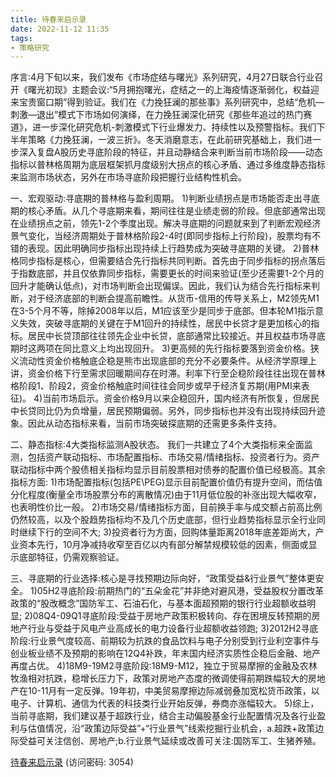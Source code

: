 ```yaml
---
title: 待春来启示录
date: 2022-11-12 11:35
tags:
- 策略研究
---
```

序言:4月下旬以来，我们发布《市场症结与曙光》系列研究，4月27日联合行业召开《曙光初现》主题会议:“5月拥抱曙光，症结之一的上海疫情逐渐弱化，权益迎来宝贵窗口期”得到验证。我们在《力挽狂澜的那些事》系列研究中，总结“危机—刺激—退出”模式下市场如何演绎，在力挽狂澜深化研究《那些年追过的热门赛道》，进一步深化研究危机-刺激模式下行业爆发力、持续性以及预警指标。我们下半年策略《力挽狂澜，一波三折》。冬天消磨意志，在此前研究基础上，我们进一步深入复盘A股历史寻底阶段的特征，并且动静结合来判断当前市场阶段——动态指标以普林格周期为底层框架抓月度级别大拐点的核心矛盾、通过多维度静态指标来监测市场状态，另外在市场寻底阶段把握行业结构性机会。

一、宏观驱动:寻底期的普林格与盈利周期。
1)判断业绩拐点是市场能否走出寻底期的核心矛盾。从几个寻底期来看，期间往往是业绩走弱的阶段。但底部通常出现在业绩拐点之前，领先1-2个季度出现。解决寻底期的问题就来到了判断宏观经济景气变化，当经济周期处于普林格阶段2-4时(即同步指标上行阶段)，股票均有不错的表现。因此明确同步指标出现持续上行趋势成为突破寻底期的关键。
2)普林格同步指标是核心，但需要结合先行指标共同判断。首先由于同步指标的拐点落后于指数底部，并且仅依靠同步指标，需要更长的时间来验证(至少还需要1-2个月的回升才能确认低点)，对市场判断会出现偏误。因此，我们认为结合先行指标来判断，对于经济底部的判断会提高前瞻性。从货币-信用的传导关系上，M2领先M1在3-5个月不等，除掉2008年以后，M1应该至少是同步于底部。但本轮M1指示意义失效，突破寻底期的关键在于M1回升的持续性，居民中长贷才是更加核心的指标。居民中长贷顶部往往领先企业中长贷，底部通常比较接近。并且权益市场寻底期时这两项在同比意义上均出现回升。
3)更高频的先行指标要落到资金价格。狭义流动性资金价格触底企稳是熊市出现底部的充分不必要条件。从经济学原理上讲，资金价格下行至需求回暖期间存在时滞。利率下行至企稳阶段往往出现在普林格阶段1、阶段2，资金价格触底时间往往会同步或早于经济复苏期(用PMI来表征)。
4)当前市场启示。资金价格9月以来企稳回升，国内经济有所恢复，但居民中长贷同比仍为负增量，居民预期偏弱。另外，同步指标也并没有出现持续回升迹象。因此从动态指标来看，当前市场突破探底期的还需更多条件支持。
<!-- more -->
二、静态指标:4大类指标监测A股状态。
我们一共建立了4个大类指标来全面监测，包括资产联动指标、市场配置指标、市场交易/情绪指标、投资者行为。资产联动指标中两个股债相关指标均显示目前股票相对债券的配置价值已经极高。其余指标方面:
1)市场配置指标(包括PE\PEG)显示目前配置价值仍有提升空间，而估值分化程度(衡量全市场股票分布的离散情况)由于11月低位股的补涨出现大幅收窄，也表明性价比一般。
2)市场交易/情绪指标方面，目前换手率与成交额占前高比例仍然较高，以及个股趋势指标均不及几个历史底部，但行业趋势指标显示全行业同时继续下行的空间不大;
3)投资者行为方面，回购体量距离2018年底差距尚大，产业资本先行，10月净减持收窄至百亿以内有部分解禁规模较低的因素，侧面或显示底部特征，仍需观察验证。

三、寻底期的行业选择:核心是寻找预期边际向好，“政策受益&行业景气”整体更安全。
1)05H2寻底阶段:前期热门的“五朵金花”并非绝对避风港，受益股权分置改革政策的“股改概念”国防军工、石油石化，与基本面超预期的银行行业超额收益明显;
2)08Q4-09Q1寻底阶段:受益于房地产政策积极转向、存在困境反转预期的房地产行业与受益于风电产业高成长的电力设备行业超额收益领跑;
3)2012H2寻底阶段:行业景气度较高、前期较为抗跌的食品饮料与电子分别受到行业利空事件与创业板业绩不及预期的影响在12Q4补跌，年末国内经济实质性企稳后金融、地产再度占优。
4)18M9-19M2寻底阶段:18M9-M12，独立于贸易摩擦的金融及农林牧渔相对抗跌，稳增长压力下，政策对房地产态度的微调使得前期跌幅较大的房地产在10-11月有一定反弹。19年初，中美贸易摩擦边际减弱叠加宽松货币政策，以电子、计算机、通信为代表的科技类行业开始反弹，券商亦涨幅较大。
5)综上，当前寻底期，我们建议基于超跌行业，结合主动偏股基金行业配置情况及各行业盈利与估值情况，沿“政策边际受益”+“行业景气”线索挖掘行业机会，a.超跌+政策边际受益可关注信创、房地产;b.行业景气延续或改善可关注:国防军工、生猪养殖。

[待春来启示录](https://url12.ctfile.com/f/3948612-723009529-b329d5?p=3054)
(访问密码: 3054)

